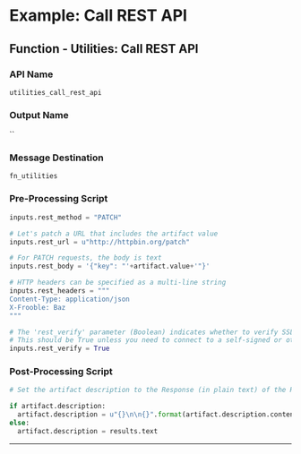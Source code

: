 <!--
    DO NOT MANUALLY EDIT THIS FILE
    THIS FILE IS AUTOMATICALLY GENERATED WITH resilient-sdk codegen
-->

# Example: Call REST API

## Function - Utilities: Call REST API

### API Name
`utilities_call_rest_api`

### Output Name
``

### Message Destination
`fn_utilities`

### Pre-Processing Script
```python
inputs.rest_method = "PATCH"

# Let's patch a URL that includes the artifact value
inputs.rest_url = u"http://httpbin.org/patch"

# For PATCH requests, the body is text
inputs.rest_body = '{"key": "'+artifact.value+'"}'

# HTTP headers can be specified as a multi-line string
inputs.rest_headers = """
Content-Type: application/json
X-Frooble: Baz
"""

# The 'rest_verify' parameter (Boolean) indicates whether to verify SSL certificates.
# This should be True unless you need to connect to a self-signed or other invalid cert.
inputs.rest_verify = True
```

### Post-Processing Script
```python
# Set the artifact description to the Response (in plain text) of the REST call

if artifact.description:
  artifact.description = u"{}\n\n{}".format(artifact.description.content, results.text)
else:
  artifact.description = results.text
```

---

